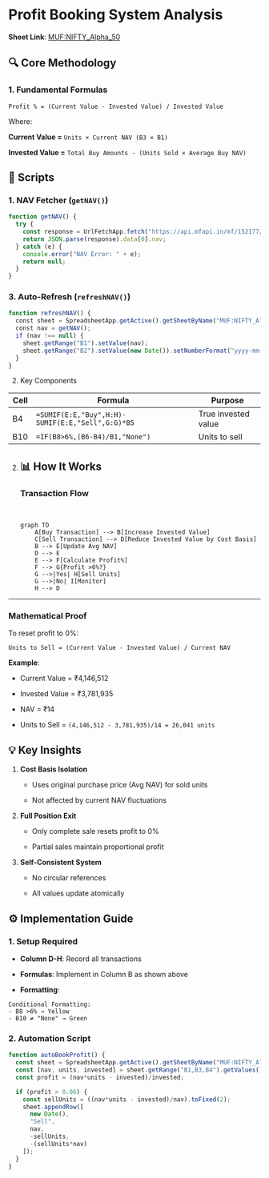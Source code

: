 # Profit Booking System Analysis

**Sheet Link**: [MUF:NIFTY_Alpha_50](https://docs.google.com/spreadsheets/d/1DigvSVPG7mlkDYYarR03dAUys00Zd-sgA3cWXXwEHTU/edit#gid=403913121)

## 🔍 Core Methodology

### 1\. Fundamental Formulas

`Profit % = (Current Value - Invested Value) / Invested Value`

Where:

**Current Value =** `Units × Current NAV (B3 × B1)`

**Invested Value =** `Total Buy Amounts - (Units Sold × Average Buy NAV)`

## 🤖 Scripts

### 1\. NAV Fetcher (`getNAV()`)

```JavaScript
function getNAV() {
  try {
    const response = UrlFetchApp.fetch("https://api.mfapi.in/mf/152177/latest?t=" + new Date().getTime());
    return JSON.parse(response).data[0].nav;
  } catch (e) {
    console.error("NAV Error: " + e);
    return null;
  }
}
```

### 3\. Auto-Refresh (`refreshNAV()`)

```JavaScript
function refreshNAV() {  
  const sheet = SpreadsheetApp.getActive().getSheetByName("MUF:NIFTY_Alpha_50");  
  const nav = getNAV();  
  if (nav !== null) {  
    sheet.getRange("B1").setValue(nav);  
    sheet.getRange("B2").setValue(new Date()).setNumberFormat("yyyy-mm-dd hh:mm:ss");  
  }  
}
```

2.  Key Components
    

| Cell | Formula | Purpose |
| --- | --- | --- |
| B4  | `=SUMIF(E:E,"Buy",H:H)-SUMIF(E:E,"Sell",G:G)*B5` | True invested value |
| B10 | `=IF(B8>6%,(B6-B4)/B1,"None")` | Units to sell |

2.  ## 📊 How It Works
    
    ### Transaction Flow
    
      
    <br/>
    
    ```mermaid
    graph TD
        A[Buy Transaction] --> B[Increase Invested Value]
        C[Sell Transaction] --> D[Reduce Invested Value by Cost Basis]
        B --> E[Update Avg NAV]
        D --> E
        E --> F[Calculate Profit%]
        F --> G{Profit >6%?}
        G -->|Yes| H[Sell Units]
        G -->|No| I[Monitor]
        H --> D
    
    ```
    

* * *

### Mathematical Proof

To reset profit to 0%:

```
Units to Sell = (Current Value - Invested Value) / Current NAV
```

**Example**:

- Current Value = ₹4,146,512
    
- Invested Value = ₹3,781,935
    
- NAV = ₹14
    
- Units to Sell = `(4,146,512 - 3,781,935)/14 = 26,041 units`
    

## 💡 Key Insights

1.  **Cost Basis Isolation**
    
    - Uses original purchase price (Avg NAV) for sold units
        
    - Not affected by current NAV fluctuations
        
2.  **Full Position Exit**
    
    - Only complete sale resets profit to 0%
        
    - Partial sales maintain proportional profit
        
3.  **Self-Consistent System**
    
    - No circular references
        
    - All values update atomically
        

## ⚙️ Implementation Guide

### 1\. Setup Required

- **Column D-H**: Record all transactions
    
- **Formulas**: Implement in Column B as shown above
    
- **Formatting**:
    
```Excel
Conditional Formatting:
- B8 >6% → Yellow
- B10 ≠ "None" → Green
```

### 2\. Automation Script

```JavaScript
function autoBookProfit() {
  const sheet = SpreadsheetApp.getActive().getSheetByName("MUF:NIFTY_Alpha_50");
  const [nav, units, invested] = sheet.getRange("B1,B3,B4").getValues().flat();
  const profit = (nav*units - invested)/invested;

  if (profit > 0.06) {
    const sellUnits = ((nav*units - invested)/nav).toFixed(2);
    sheet.appendRow([
      new Date(), 
      "Sell", 
      nav, 
      -sellUnits, 
      -(sellUnits*nav)
    ]);
  }
}
```
